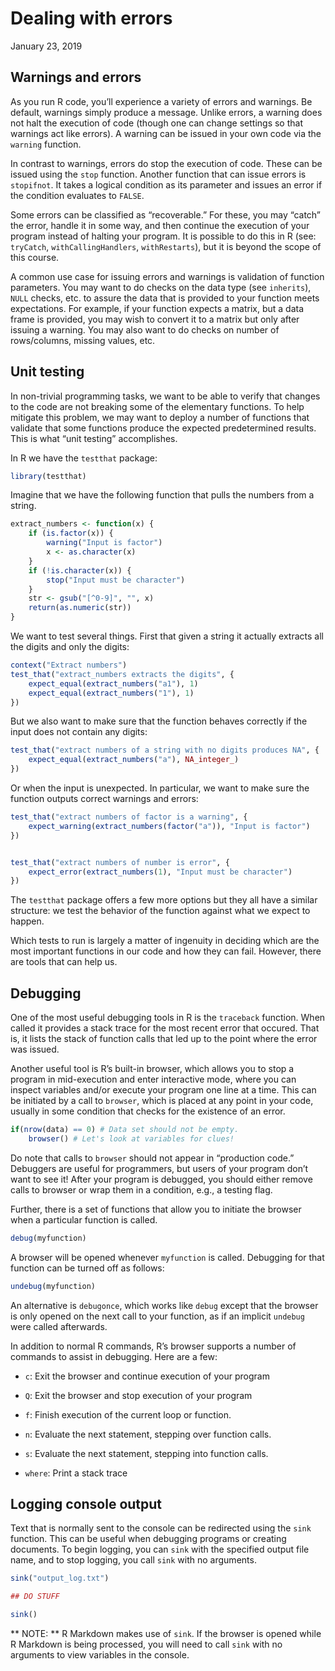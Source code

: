Dealing with errors
================
January 23, 2019

## Warnings and errors

As you run R code, you’ll experience a variety of errors and warnings.
Be default, warnings simply produce a message. Unlike errors, a warning
does not halt the execution of code (though one can change settings so
that warnings act like errors). A warning can be issued in your own code
via the `warning` function.

In contrast to warnings, errors do stop the execution of code. These can
be issued using the `stop` function. Another function that can issue
errors is `stopifnot`. It takes a logical condition as its parameter and
issues an error if the condition evaluates to `FALSE`.

Some errors can be classified as “recoverable.” For these, you may
“catch” the error, handle it in some way, and then continue the
execution of your program instead of halting your program. It is
possible to do this in R (see: `tryCatch`, `withCallingHandlers`,
`withRestarts`), but it is beyond the scope of this course.

A common use case for issuing errors and warnings is validation of
function parameters. You may want to do checks on the data type (see
`inherits`), `NULL` checks, etc. to assure the data that is provided to
your function meets expectations. For example, if your function expects
a matrix, but a data frame is provided, you may wish to convert it to a
matrix but only after issuing a warning. You may also want to do checks
on number of rows/columns, missing values, etc.

## Unit testing

In non-trivial programming tasks, we want to be able to verify that
changes to the code are not breaking some of the elementary functions.
To help mitigate this problem, we may want to deploy a number of
functions that validate that some functions produce the expected
predetermined results. This is what “unit testing” accomplishes.

In R we have the `testthat` package:

``` r
library(testthat)
```

Imagine that we have the following function that pulls the numbers from
a string.

``` r
extract_numbers <- function(x) {
    if (is.factor(x)) {
        warning("Input is factor")
        x <- as.character(x)
    }
    if (!is.character(x)) {
        stop("Input must be character")
    }
    str <- gsub("[^0-9]", "", x)
    return(as.numeric(str))
}
```

We want to test several things. First that given a string it actually
extracts all the digits and only the digits:

``` r
context("Extract numbers")
test_that("extract_numbers extracts the digits", {
    expect_equal(extract_numbers("a1"), 1)
    expect_equal(extract_numbers("1"), 1)
})
```

But we also want to make sure that the function behaves correctly if the
input does not contain any digits:

``` r
test_that("extract numbers of a string with no digits produces NA", {
    expect_equal(extract_numbers("a"), NA_integer_)
})
```

Or when the input is unexpected. In particular, we want to make sure the
function outputs correct warnings and errors:

``` r
test_that("extract numbers of factor is a warning", {
    expect_warning(extract_numbers(factor("a")), "Input is factor")
})


test_that("extract numbers of number is error", {
    expect_error(extract_numbers(1), "Input must be character")
})
```

The `testthat` package offers a few more options but they all have a
similar structure: we test the behavior of the function against what we
expect to happen.

Which tests to run is largely a matter of ingenuity in deciding which
are the most important functions in our code and how they can fail.
However, there are tools that can help us.

## Debugging

One of the most useful debugging tools in R is the `traceback` function.
When called it provides a stack trace for the most recent error that
occured. That is, it lists the stack of function calls that led up to
the point where the error was issued.

Another useful tool is R’s built-in browser, which allows you to stop a
program in mid-execution and enter interactive mode, where you can
inspect variables and/or execute your program one line at a time. This
can be initiated by a call to `browser`, which is placed at any point in
your code, usually in some condition that checks for the existence of an
error.

``` r
if(nrow(data) == 0) # Data set should not be empty.
    browser() # Let's look at variables for clues!
```

Do note that calls to `browser` should not appear in “production code.”
Debuggers are useful for programmers, but users of your program don’t
want to see it\! After your program is debugged, you should either
remove calls to browser or wrap them in a condition, e.g., a testing
flag.

Further, there is a set of functions that allow you to initiate the
browser when a particular function is called.

``` r
debug(myfunction)
```

A browser will be opened whenever `myfunction` is called. Debugging for
that function can be turned off as follows:

``` r
undebug(myfunction)
```

An alternative is `debugonce`, which works like `debug` except that the
browser is only opened on the next call to your function, as if an
implicit `undebug` were called afterwards.

In addition to normal R commands, R’s browser supports a number of
commands to assist in debugging. Here are a few:

  - `c`: Exit the browser and continue execution of your program

  - `Q`: Exit the browser and stop execution of your program

  - `f`: Finish execution of the current loop or function.

  - `n`: Evaluate the next statement, stepping over function calls.

  - `s`: Evaluate the next statement, stepping into function calls.

  - `where`: Print a stack trace

## Logging console output

Text that is normally sent to the console can be redirected using the
`sink` function. This can be useful when debugging programs or creating
documents. To begin logging, you can `sink` with the specified output
file name, and to stop logging, you call `sink` with no arguments.

``` r
sink("output_log.txt")

## DO STUFF

sink()
```

\*\* NOTE: \*\* R Markdown makes use of `sink`. If the browser is opened
while R Markdown is being processed, you will need to call `sink` with
no arguments to view variables in the console.
